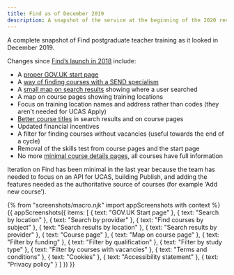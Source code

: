 ```yaml
---
title: Find as of December 2019
description: A snapshot of the service at the beginning of the 2020 recruitment cycle.
---
```

A complete snapshot of Find postgraduate teacher training as it looked in December 2019.

Changes since [Find’s launch in 2018](/find-teacher-training/live-launch) include:

* A [proper GOV.UK start page](https://www.gov.uk/find-postgraduate-teacher-training-courses)
* A [way of finding courses with a SEND specialism](/find-teacher-training/send-survey)
* A [small map on search results](/find-teacher-training/map-4) showing where a user searched
* A map on course pages showing training locations
* Focus on training location names and address rather than codes (they aren’t needed for UCAS Apply)
* [Better course titles](/find-teacher-training/tweaked-course-titles) in search results and on course pages
* Updated financial incentives
* A filter for finding courses without vacancies (useful towards the end of a cycle)
* Removal of the skills test from course pages and the start page
* No more [minimal course details pages](/find-teacher-training/live-launch#course-not-enriched), all courses have full information

Iteration on Find has been minimal in the last year because the team has needed to focus on an API for UCAS, building Publish, and adding the features needed as the authoritative source of courses (for example ‘Add new course’).

{% from "screenshots/macro.njk" import appScreenshots with context %}
{{ appScreenshots({
  items: [
    { text: "GOV.UK Start page" },
    { text: "Search by location" },
    { text: "Search by provider" },
    { text: "Find courses by subject" },
    { text: "Search results by location" },
    { text: "Search results by provider" },
    { text: "Course page" },
    { text: "Map on course page" },
    { text: "Filter by funding" },
    { text: "Filter by qualification" },
    { text: "Filter by study type" },
    { text: "Filter by courses with vacancies" },
    { text: "Terms and conditions" },
    { text: "Cookies" },
    { text: "Accessibility statement" },
    { text: "Privacy policy" }
  ]
}) }}
